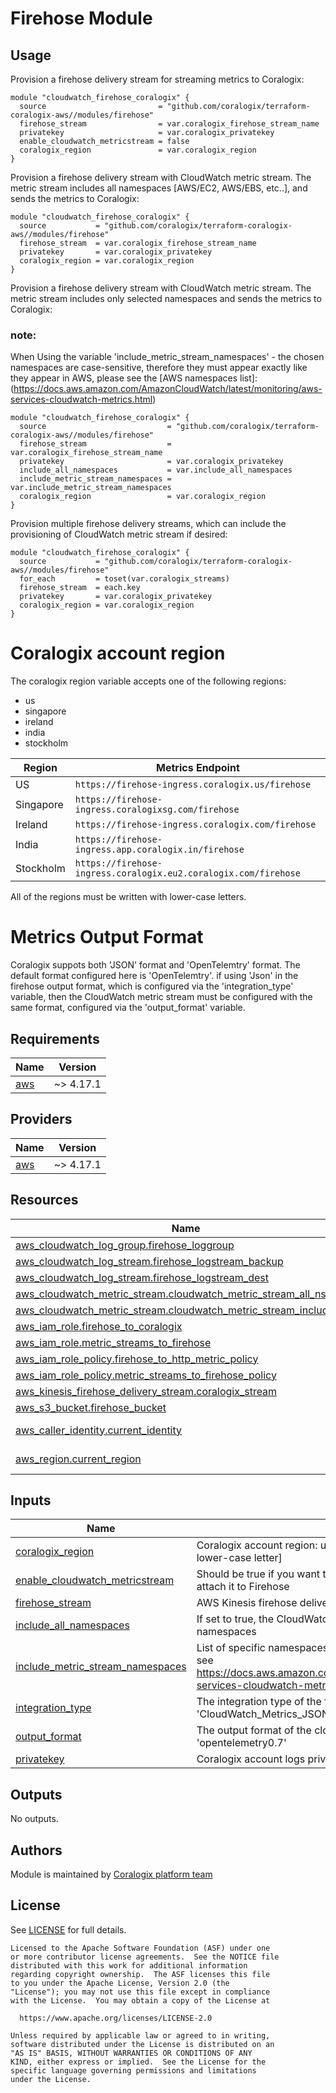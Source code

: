 # Firehose Module

## Usage
Provision a firehose delivery stream for streaming metrics to Coralogix:
```
module "cloudwatch_firehose_coralogix" {
  source                         = "github.com/coralogix/terraform-coralogix-aws//modules/firehose"
  firehose_stream                = var.coralogix_firehose_stream_name
  privatekey                     = var.coralogix_privatekey
  enable_cloudwatch_metricstream = false
  coralogix_region               = var.coralogix_region
}
```

Provision a firehose delivery stream with CloudWatch metric stream.
The metric stream includes all namespaces [AWS/EC2, AWS/EBS, etc..], and sends the metrics to Coralogix:
```
module "cloudwatch_firehose_coralogix" {
  source           = "github.com/coralogix/terraform-coralogix-aws//modules/firehose"
  firehose_stream  = var.coralogix_firehose_stream_name
  privatekey       = var.coralogix_privatekey
  coralogix_region = var.coralogix_region
}
```

Provision a firehose delivery stream with CloudWatch metric stream.
The metric stream includes only selected namespaces and sends the metrics to Coralogix:
### note:
When Using the variable 'include_metric_stream_namespaces' - the chosen namespaces are case-sensitive, therefore they must appear exactly like they appear in AWS, please see the [AWS namespaces list]: 
(https://docs.aws.amazon.com/AmazonCloudWatch/latest/monitoring/aws-services-cloudwatch-metrics.html)
```
module "cloudwatch_firehose_coralogix" {
  source                           = "github.com/coralogix/terraform-coralogix-aws//modules/firehose"
  firehose_stream                  = var.coralogix_firehose_stream_name
  privatekey                       = var.coralogix_privatekey
  include_all_namespaces           = var.include_all_namespaces
  include_metric_stream_namespaces = var.include_metric_stream_namespaces
  coralogix_region                 = var.coralogix_region
}
```

Provision multiple firehose delivery streams, which can include the provisioning of CloudWatch metric stream if desired:
```
module "cloudwatch_firehose_coralogix" {
  source           = "github.com/coralogix/terraform-coralogix-aws//modules/firehose"
  for_each         = toset(var.coralogix_streams)
  firehose_stream  = each.key
  privatekey       = var.coralogix_privatekey
  coralogix_region = var.coralogix_region
}
```

# Coralogix account region
The coralogix region variable accepts one of the following regions:
* us
* singapore
* ireland
* india
* stockholm

| Region    | Metrics Endpoint
|-----------|-----------------------------------------------------------------|
| US        | `https://firehose-ingress.coralogix.us/firehose`                |
| Singapore | `https://firehose-ingress.coralogixsg.com/firehose`             |
| Ireland   | `https://firehose-ingress.coralogix.com/firehose`               |
| India     | `https://firehose-ingress.app.coralogix.in/firehose`            |
| Stockholm | `https://firehose-ingress.coralogix.eu2.coralogix.com/firehose` |

All of the regions must be written with lower-case letters. 

# Metrics Output Format
Coralogix suppots both 'JSON' format and 'OpenTelemtry' format. 
The default format configured here is 'OpenTelemtry'. 
if using 'Json' in the firehose output format, which is configured via the 'integration_type' variable,
then the CloudWatch metric stream must be configured with the same format, configured via the 'output_format' variable.



<!-- BEGIN_TF_DOCS -->
## Requirements

| Name | Version |
|------|---------|
| <a name="requirement_aws"></a> [aws](#requirement\_aws) | ~> 4.17.1 |

## Providers

| Name | Version |
|------|---------|
| <a name="provider_aws"></a> [aws](#provider\_aws) | ~> 4.17.1 |

## Resources

| Name | Type |
|------|------|
| [aws_cloudwatch_log_group.firehose_loggroup](https://registry.terraform.io/providers/hashicorp/aws/latest/docs/resources/cloudwatch_log_group) | resource |
| [aws_cloudwatch_log_stream.firehose_logstream_backup](https://registry.terraform.io/providers/hashicorp/aws/latest/docs/resources/cloudwatch_log_stream) | resource |
| [aws_cloudwatch_log_stream.firehose_logstream_dest](https://registry.terraform.io/providers/hashicorp/aws/latest/docs/resources/cloudwatch_log_stream) | resource |
| [aws_cloudwatch_metric_stream.cloudwatch_metric_stream_all_ns](https://registry.terraform.io/providers/hashicorp/aws/latest/docs/resources/cloudwatch_metric_stream) | resource |
| [aws_cloudwatch_metric_stream.cloudwatch_metric_stream_included_ns](https://registry.terraform.io/providers/hashicorp/aws/latest/docs/resources/cloudwatch_metric_stream) | resource |
| [aws_iam_role.firehose_to_coralogix](https://registry.terraform.io/providers/hashicorp/aws/latest/docs/resources/iam_role) | resource |
| [aws_iam_role.metric_streams_to_firehose](https://registry.terraform.io/providers/hashicorp/aws/latest/docs/resources/iam_role) | resource |
| [aws_iam_role_policy.firehose_to_http_metric_policy](https://registry.terraform.io/providers/hashicorp/aws/latest/docs/resources/iam_role_policy) | resource |
| [aws_iam_role_policy.metric_streams_to_firehose_policy](https://registry.terraform.io/providers/hashicorp/aws/latest/docs/resources/iam_role_policy) | resource |
| [aws_kinesis_firehose_delivery_stream.coralogix_stream](https://registry.terraform.io/providers/hashicorp/aws/latest/docs/resources/kinesis_firehose_delivery_stream) | resource |
| [aws_s3_bucket.firehose_bucket](https://registry.terraform.io/providers/hashicorp/aws/latest/docs/resources/s3_bucket) | resource |
| [aws_caller_identity.current_identity](https://registry.terraform.io/providers/hashicorp/aws/latest/docs/data-sources/caller_identity) | data source |
| [aws_region.current_region](https://registry.terraform.io/providers/hashicorp/aws/latest/docs/data-sources/region) | data source |

## Inputs

| Name | Description | Type | Default | Required |
|------|-------------|------|---------|:--------:|
| <a name="input_coralogix_region"></a> [coralogix\_region](#input\_coralogix\_region) | Coralogix account region: us, singapore, ireland, india, stockholm [in lower-case letter] | `any` | n/a | yes |
| <a name="input_enable_cloudwatch_metricstream"></a> [enable\_cloudwatch\_metricstream](#input\_enable\_cloudwatch\_metricstream) | Should be true if you want to create a new Cloud Watch metric stream and attach it to Firehose | `bool` | `true` | no |
| <a name="input_firehose_stream"></a> [firehose\_stream](#input\_firehose\_stream) | AWS Kinesis firehose delivery stream name | `string` | n/a | yes |
| <a name="input_include_all_namespaces"></a> [include\_all\_namespaces](#input\_include\_all\_namespaces) | If set to true, the CloudWatch metric stream will include all available namespaces | `bool` | `true` | no |
| <a name="input_include_metric_stream_namespaces"></a> [include\_metric\_stream\_namespaces](#input\_include\_metric\_stream\_namespaces) | List of specific namespaces to include in the CloudWatch metric stream, see https://docs.aws.amazon.com/AmazonCloudWatch/latest/monitoring/aws-services-cloudwatch-metrics.html | `list(string)` | `[]` | no |
| <a name="input_integration_type"></a> [integration\_type](#input\_integration\_type) | The integration type of the firehose delivery stream: 'CloudWatch\_Metrics\_JSON' or 'CloudWatch\_Metrics\_OpenTelemetry070' | `string` | `"CloudWatch_Metrics_OpenTelemetry070"` | no |
| <a name="input_output_format"></a> [output\_format](#input\_output\_format) | The output format of the cloudwatch metric stream: 'json' or 'opentelemetry0.7' | `string` | `"opentelemetry0.7"` | no |
| <a name="input_privatekey"></a> [privatekey](#input\_privatekey) | Coralogix account logs private key | `any` | n/a | yes |

## Outputs

No outputs.
<!-- END_TF_DOCS -->

## Authors
Module is maintained by [Coralogix platform team](https://github.com/orgs/coralogix/people/amit-mazor)

## License 
See [LICENSE](https://github.com/coralogix/terraform-coralogix-aws/blob/master/LICENSE) for full details.
```
Licensed to the Apache Software Foundation (ASF) under one
or more contributor license agreements.  See the NOTICE file
distributed with this work for additional information
regarding copyright ownership.  The ASF licenses this file
to you under the Apache License, Version 2.0 (the
"License"); you may not use this file except in compliance
with the License.  You may obtain a copy of the License at

  https://www.apache.org/licenses/LICENSE-2.0

Unless required by applicable law or agreed to in writing,
software distributed under the License is distributed on an
"AS IS" BASIS, WITHOUT WARRANTIES OR CONDITIONS OF ANY
KIND, either express or implied.  See the License for the
specific language governing permissions and limitations
under the License.
```
